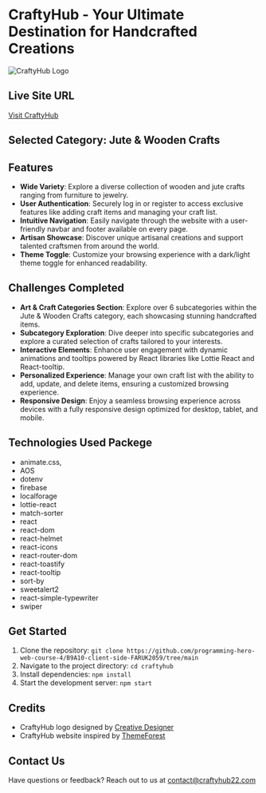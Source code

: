 # CraftyHub - Your Ultimate Destination for Handcrafted Creations

![CraftyHub Logo](https://bw-craftxtore.bzotech.com/demo4/wp-content/uploads/2023/10/logo-home4.png)

## Live Site URL
[Visit CraftyHub](https://art-and-craft-store-7c527.web.app/)

## Selected Category: Jute & Wooden Crafts

## Features
- **Wide Variety**: Explore a diverse collection of wooden and jute crafts ranging from furniture to jewelry.
- **User Authentication**: Securely log in or register to access exclusive features like adding craft items and managing your craft list.
- **Intuitive Navigation**: Easily navigate through the website with a user-friendly navbar and footer available on every page.
- **Artisan Showcase**: Discover unique artisanal creations and support talented craftsmen from around the world.
- **Theme Toggle**: Customize your browsing experience with a dark/light theme toggle for enhanced readability.

## Challenges Completed
- **Art & Craft Categories Section**: Explore over 6 subcategories within the Jute & Wooden Crafts category, each showcasing stunning handcrafted items.
- **Subcategory Exploration**: Dive deeper into specific subcategories and explore a curated selection of crafts tailored to your interests.
- **Interactive Elements**: Enhance user engagement with dynamic animations and tooltips powered by React libraries like Lottie React and React-tooltip.
- **Personalized Experience**: Manage your own craft list with the ability to add, update, and delete items, ensuring a customized browsing experience.
- **Responsive Design**: Enjoy a seamless browsing experience across devices with a fully responsive design optimized for desktop, tablet, and mobile.

## Technologies Used Packege
- animate.css,
- AOS
- dotenv
- firebase
- localforage
- lottie-react
- match-sorter
- react
- react-dom
- react-helmet
- react-icons
- react-router-dom
- react-toastify
- react-tooltip
- sort-by
- sweetalert2
- react-simple-typewriter
- swiper

## Get Started
1. Clone the repository: `git clone https://github.com/programming-hero-web-course-4/B9A10-client-side-FARUK2059/tree/main`
2. Navigate to the project directory: `cd craftyhub`
3. Install dependencies: `npm install`
4. Start the development server: `npm start`

## Credits
- CraftyHub logo designed by [Creative Designer](developerFaruk.com)
- CraftyHub website inspired by [ThemeForest](ProgrammingHero.com)

## Contact Us
Have questions or feedback? Reach out to us at contact@craftyhub22.com

